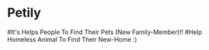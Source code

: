 # Petily
#It's Helps People To Find Their Pets (New Family-Member)!!
#Help Homeless Animal To Find Their New-Home :)
